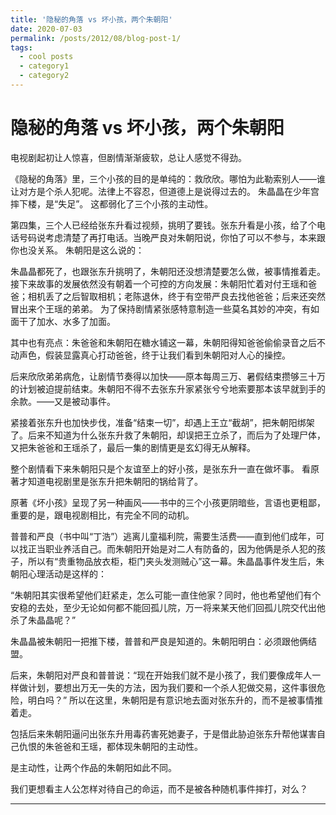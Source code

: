 ```yaml
---
title: '隐秘的角落 vs 坏小孩，两个朱朝阳'
date: 2020-07-03
permalink: /posts/2012/08/blog-post-1/
tags:
  - cool posts
  - category1
  - category2
---
```



隐秘的角落 vs 坏小孩，两个朱朝阳
======



电视剧起初让人惊喜，但剧情渐渐疲软，总让人感觉不得劲。

《隐秘的角落》里，三个小孩的目的是单纯的：救欣欣。哪怕为此勒索别人——谁让对方是个杀人犯呢。法律上不容忍，但道德上是说得过去的。
朱晶晶在少年宫摔下楼，是“失足”。
这都弱化了三个小孩的主动性。

第四集，三个人已经给张东升看过视频，挑明了要钱。张东升看是小孩，给了个电话号码说考虑清楚了再打电话。当晚严良对朱朝阳说，你怕了可以不参与，本来跟你也没关系。
朱朝阳是这么说的：


朱晶晶都死了，也跟张东升挑明了，朱朝阳还没想清楚要怎么做，被事情推着走。
接下来故事的发展依然没有朝着一个可控的方向发展：朱朝阳忙着对付王瑶和爸爸；相机丢了之后智取相机；老陈退休，终于有空带严良去找他爸爸；后来还突然冒出来个王瑶的弟弟。
为了保持剧情紧张感特意制造一些莫名其妙的冲突，有如面干了加水、水多了加面。

其中也有亮点：朱爸爸和朱朝阳在糖水铺这一幕，朱朝阳得知爸爸偷偷录音之后不动声色，假装显露真心打动爸爸，终于让我们看到朱朝阳对人心的操控。

后来欣欣弟弟病危，让剧情节奏得以加快——原本每周三万、暑假结束攒够三十万的计划被迫提前结束。朱朝阳不得不去张东升家紧张兮兮地索要那本该早就到手的余款。——又是被动事件。

紧接着张东升也加快步伐，准备“结束一切”，却遇上王立“截胡”，把朱朝阳绑架了。后来不知道为什么张东升救了朱朝阳，却误把王立杀了，而后为了处理尸体，又把朱爸爸和王瑶杀了，最后一集的剧情更是玄幻得无从解释。

整个剧情看下来朱朝阳只是个友谊至上的好小孩，是张东升一直在做坏事。
看原著才知道电视剧里是张东升把朱朝阳的锅给背了。


原著《坏小孩》呈现了另一种画风——书中的三个小孩更阴暗些，言语也更粗鄙，重要的是，跟电视剧相比，有完全不同的动机。

普普和严良（书中叫“丁浩”）逃离儿童福利院，需要生活费——直到他们成年，可以找正当职业养活自己。而朱朝阳开始是对二人有防备的，因为他俩是杀人犯的孩子，所以有“贵重物品放衣柜，柜门夹头发测贼心”这一幕。朱晶晶事件发生后，朱朝阳心理活动是这样的：

“朱朝阳其实很希望他们赶紧走，怎么可能一直住他家？同时，他也希望他们有个安稳的去处，至少无论如何都不能回孤儿院，万一将来某天他们回孤儿院交代出他杀了朱晶晶呢？”

朱晶晶被朱朝阳一把推下楼，普普和严良是知道的。朱朝阳明白：必须跟他俩结盟。

后来，朱朝阳对严良和普普说：“现在开始我们就不是小孩了，我们要像成年人一样做计划，要想出万无一失的方法，因为我们要和一个杀人犯做交易，这件事很危险，明白吗？”
所以在这里，朱朝阳是有意识地去面对张东升的，而不是被事情推着走。

包括后来朱朝阳逼问出张东升用毒药害死她妻子，于是借此胁迫张东升帮他谋害自己仇恨的朱爸爸和王瑶，都体现朱朝阳的主动性。

是主动性，让两个作品的朱朝阳如此不同。
 
我们更想看主人公怎样对待自己的命运，而不是被各种随机事件摔打，对么？

-------